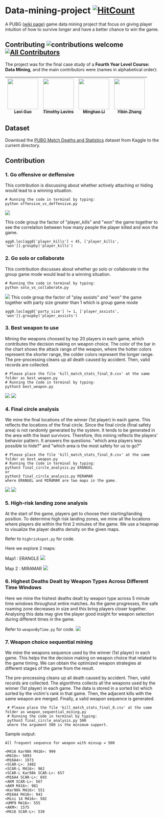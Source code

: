 # Data-mining-project [![HitCount](http://hits.dwyl.io/LeviIsAwesome/https://github.com/LeviIsAwesome/Pubg-Game-Mining.svg)](http://hits.dwyl.io/LeviIsAwesome/https://github.com/LeviIsAwesome/Pubg-Game-Mining)
A PUBG [(wiki page)](https://en.wikipedia.org/wiki/PlayerUnknown%27s_Battlegrounds) game data mining project that focus on giving player intuition of how to survive longer and have a better chance to win the game.

## Contributing ![contributions welcome](https://img.shields.io/badge/contributions-welcome-brightgreen.svg?style=flat) [![All Contributors](https://img.shields.io/badge/all_contributors-4-orange.svg?style=flat)](#contributors)
The project was for the final case study of a __Fourth Year Level Course: Data Mining__, and the main contributors were (names in alphabetical order):

| [<img src="https://avatars2.githubusercontent.com/u/37234961?s=400&v=4" width="100px;"/><br /><sub><b>Levi Guo</b></sub>](https://github.com/LeviIsAwesome)  | [<img src="https://avatars1.githubusercontent.com/u/19772205?s=400&v=4" width="100px;"/><br /><sub><b>Timothy Levins</b></sub>](https://github.com/timsnetL)  |[<img src="https://avatars3.githubusercontent.com/u/28665314?s=400&v=4" width="100px;"/><br /><sub><b>Minghao Li</b></sub>](https://github.com/MingoLi)  | [<img src="https://avatars1.githubusercontent.com/u/35741243?s=400&v=4" width="100px;"/><br /><sub><b>Yibin Zhang</b></sub>](https://github.com/YibinZhang1202)  |  
|---|---|---|---|


## Dataset
Download the [PUBG Match Deaths and Statistics](https://www.kaggle.com/skihikingkevin/pubg-match-deaths/data) dataset from Kaggle to the current directory.

## Contribution

### 1. Go offensive or deffensive
This contribution is discussing about whether actively attaching or hiding would lead to a winning situation.

```
# Running the code in terminal by typing:
python offensive_vs_deffensive.py
```
![](offensive_vs_defensive.png)
  
This code group the factor of "player_kills" and "won" the game together to see the correlation between how many people the player killed and won the game.
```
agg0.loc[agg0['player_kills'] < 45, ['player_kills', 'won']].groupby('player_kills')
```

### 2. Go solo or collaborate
This contribution discusses about whether go solo or collaborate in the group game mode would lead to a winning situation.

```
# Running the code in terminal by typing:
python solo_vs_collaborate.py
```
![](solo_vs_collaborate.png)
 This code group the factor of "play assists" and "won" the game together with party size greater than 1 which is group game mode
```
agg0.loc[agg0['party_size'] != 1, ['player_assists', 'won']].groupby('player_assists')
```

### 3. Best weapon to use
  Mining the weapons choosed by top 20 players in each game, which contributes the decision making on weapon choice. The color of the bar in the chart shows the attack range of the weapon, where the hotter colors represent the shorter range, the colder colors represent the longer range.
  <br />
  The pre-processing cleans up all death caused by accident. Then, valid records are collected.
  
  ```
  # Please place the file 'kill_match_stats_final_0.csv' at the same folder as best_weapon.py
  # Running the code in terminal by typing:
  python3 best_weapon.py
  ```
  ![](Killcount_vs_weapontypes_top10.png)
  ![](Killcount_vs_weapontypes_top20.png)
  
### 4. Final circle analysis
  We mine the final locations of the winner (1st player) in each game. This reflects the locations of the final circle.
  Since the final circle (final safety area) is not randomly generated by the system. It tends to be generated in the area with the least survivors. Therefore, this mining reflects the players' behavior pattern. It answers the questions: "which area players less possible to hide?" and "which area is the most safety for us to go?"
  
  ```
  # Please place the file 'kill_match_stats_final_0.csv' at the same folder as best_weapon.py
  # Running the code in terminal by typing:
  python3 final_circle_analysis.py ERANGEL
  or
  python3 final_circle_analysis.py MIRAMAR
  where ERANGEL and MIRAMAR are two maps in the game.
  ```
   ![](final_circle_erangel.png)
   ![](final_circle_miramar.png)
   
### 5. High-risk landing zone analysis
  At the start of the game, players get to choose their starting/landing position. To determine high risk landing zones, we mine all the locations where players die within the first 2 minutes of the game. We use a heapmap to visualize the player deaths density on the given maps.
  
  Refer to `highriskspot.py` for code.
  
  Here we explore 2 maps:
  
  Map1 : ERANGLE
   ![](erangle_120sec.png)
   
  Map 2 : MIRAMAR
   ![](miramar_120sec.png)

### 6. Highest Deaths Dealt by Weapon Types Across Different Time Windows
  Here we mine the hishest deaths dealt by weapon type across 5 minute time windows throughout entire matches. As the game progresses, the safe roaming zone decreases in size and this bring players closer together. Analysing this data may give the player good insight for weapon selection during different times in the game.
  
  Refer to `weaponByTime.py` for code.
   ![](WeaponsByTime.png)
   
### 7. Weapon choice sequential mining
  We mine the weapons sequence used by the winner (1st player) in each game. This helps the the decision making on weapon choice that related to the game timing. We can obtain the optimized weapon strategies at different stages of the game from the result.

  The pre-processing cleans up all death caused by accident. Then, valid records are collected.
  The algorithms collects all the weapons used by the winner (1st player) in each game. The data is stored in a sorted list which sorted by the victim's rank in that game. Then, the adjacent kills with the same weapon are merged. Finally, a valid weapon sequence is generated.
 
 ```
  # Please place the file 'kill_match_stats_final_0.csv' at the same folder as weapon_sequential_mining.py
  # Running the code in terminal by typing:
  python3 final_circle_analysis.py 500
  where the argument 500 is the minimum support. 
  ```
  Sample output:
  
  ```
  All frequent sequence for weapon with minsup = 500

  <M416 Kar98k M416>: 999
  <M416>: 5093
  <M16A4>: 1973
  <SCAR-L>: 3402
  <SCAR-L M416>: 962
  <SCAR-L Kar98k SCAR-L>: 657
  <M16A4 SCAR-L>: 693
  <AKM SCAR-L>: 567
  <AKM M416>: 981
  <Kar98k M416>: 551
  <M16A4 M416>: 943
  <Mini 14 M416>: 502
  <UMP9 M416>: 555
  <AKM>: 1575
  <M416 SCAR-L>: 530
  ```
